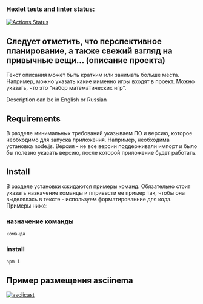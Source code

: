### Hexlet tests and linter status:
[![Actions Status](https://github.com/ILokalin/frontend-project-lvl1/workflows/hexlet-check/badge.svg)](https://github.com/ILokalin/frontend-project-lvl1/actions)

## Следует отметить, что перспективное планирование, а также свежий взгляд на привычные вещи... (описание проекта)
Текст описания может быть кратким или занимать больше места. Например, можно указать какие иименно игры входят в проект. Можно указать, что это "набор математических игр".

Description can be in English or Russian

## Requirements
В разделе минимальных требований указываем ПО и версию, которое необходимо для запуска приложения. Например, необходима установка node.js. Версия - не все версии поддерживали импорт и было бы полезно указать версию, после которой приложение будет работать.


## Install
В разделе установки ожидаются примеры команд. Обязательно стоит указать назначение команды и ппривести ее пример так, чтобы она выделялась в тексте - используем форматированние для кода. Примеры ниже:

### назначение команды
```
команда
```

### install
```
npm i
```

## Пример размещения asciinema


[![asciicast](https://asciinema.org/a/l40Lrk3midkLmNEOmgZErGnY7.svg)](https://asciinema.org/a/l40Lrk3midkLmNEOmgZErGnY7)
